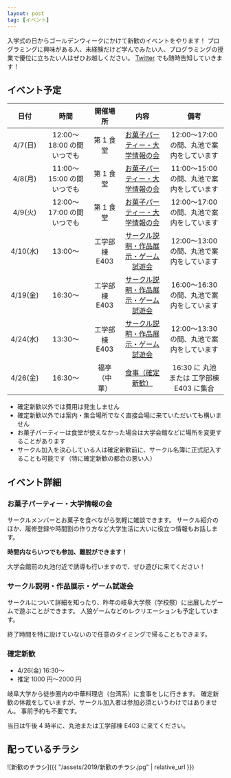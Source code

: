 ```yaml
---
layout: post
tag: [イベント]
---
```


入学式の日からゴールデンウィークにかけて新歓のイベントをやります！
プログラミングに興味がある人、未経験だけど学んでみたい人、プログラミングの授業で優位に立ちたい人はぜひお越しください。
[Twitter](https://twitter.com/prog_g) でも随時告知していきます！

## イベント予定

|   日付   |           時間            |   開催場所    |                                   内容                                    |                   備考                    |
| :------: | :-----------------------: | :-----------: | :-----------------------------------------------------------------------: | :---------------------------------------: |
| 4/7(日)  | 12:00〜18:00 の間いつでも |   第 1 食堂   |      [お菓子パーティー・大学情報の会](#お菓子パーティー大学情報の会)      | 12:00〜17:00 の間、丸池で案内をしています |
| 4/8(月)  | 11:00〜15:00 の間いつでも |   第 1 食堂   |      [お菓子パーティー・大学情報の会](#お菓子パーティー大学情報の会)      | 11:00〜15:00 の間、丸池で案内をしています |
| 4/9(火)  | 12:00〜17:00 の間いつでも |   第 1 食堂   |      [お菓子パーティー・大学情報の会](#お菓子パーティー大学情報の会)      | 12:00〜17:00 の間、丸池で案内をしています |
| 4/10(水) |          13:00〜          | 工学部棟 E403 | [サークル説明・作品展示・ゲーム試遊会](#サークル説明作品展示ゲーム試遊会) | 12:00〜13:00 の間、丸池で案内をしています |
| 4/19(金) |          16:30〜          | 工学部棟 E403 | [サークル説明・作品展示・ゲーム試遊会](#サークル説明作品展示ゲーム試遊会) | 16:00〜16:30 の間、丸池で案内をしています |
| 4/24(水) |          13:30〜          | 工学部棟 E403 | [サークル説明・作品展示・ゲーム試遊会](#サークル説明作品展示ゲーム試遊会) | 12:00〜13:30 の間、丸池で案内をしています |
| 4/26(金) |          16:30〜          | 福亭（中華）  |                       [食事（確定新歓）](#確定新歓)                       | 16:30 に 丸池 または 工学部棟 E403 に集合 |

- 確定新歓以外では費用は発生しません
- 確定新歓以外では案内・集合場所でなく直接会場に来ていただいても構いません
- お菓子パーティーは食堂が使えなかった場合は大学会館などに場所を変更することがあります
- サークル加入を決心している人は確定新歓前に、サークル名簿に正式記入することも可能です（特に確定新歓の都合の悪い人）

## イベント詳細

### お菓子パーティー・大学情報の会

サークルメンバーとお菓子を食べながら気軽に雑談できます。
サークル紹介のほか、履修登録や時間割の作り方など大学生活に大いに役立つ情報もお話します。

**時間内ならいつでも参加、離脱ができます！**

大学会館前の丸池付近で誘導も行いますので、ぜひ遊びに来てください！

### サークル説明・作品展示・ゲーム試遊会

サークルについて詳細を知ったり、昨年の岐阜大学祭（学校祭）に出展したゲームで遊ぶことができます。
人狼ゲームなどのレクリエーションも予定しています。

終了時間を特に設けていないので任意のタイミングで帰ることもできます。

### 確定新歓

- 4/26(金) 16:30〜
- 推定 1000 円〜2000 円

岐阜大学から徒歩圏内の中華料理店（台湾系）に食事をしに行きます。
確定新歓の体裁をしていますが、サークル加入者は参加必須というわけではありません。
事前予約も不要です。

当日は午後 4 時半に、丸池または工学部棟 E403 に来てください。

## 配っているチラシ

![新歓のチラシ]({{ "/assets/2019/新歓のチラシ.jpg" | relative_url }})
